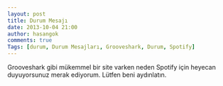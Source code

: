 ```yaml
---
layout: post
title: Durum Mesajı
date: 2013-10-04 21:00
author: hasangok
comments: true
Tags: [durum, Durum Mesajları, Grooveshark, Durum, Spotify]
---
```

Grooveshark gibi mükemmel bir site varken neden Spotify için heyecan duyuyorsunuz merak ediyorum. Lütfen beni aydınlatın.
